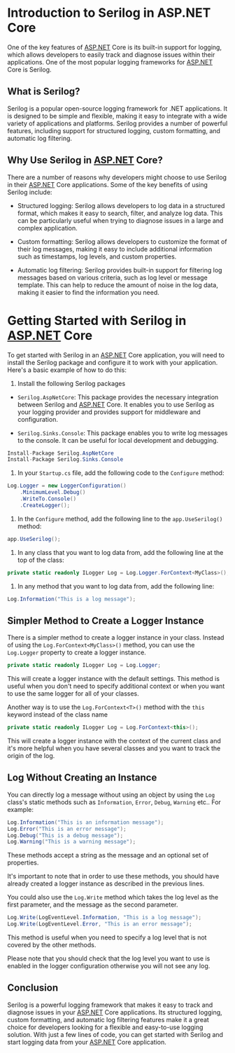 # Introduction to Serilog in ASP.NET Core

One of the key features of [ASP.NET](http://ASP.NET) Core is its built-in support for logging, which allows developers to easily track and diagnose issues within their applications. One of the most popular logging frameworks for [ASP.NET](http://ASP.NET) Core is Serilog.

## **What is Serilog?**

Serilog is a popular open-source logging framework for .NET applications. It is designed to be simple and flexible, making it easy to integrate with a wide variety of applications and platforms. Serilog provides a number of powerful features, including support for structured logging, custom formatting, and automatic log filtering.

## **Why Use Serilog in** [**ASP.NET**](http://ASP.NET) **Core?**

There are a number of reasons why developers might choose to use Serilog in their [ASP.NET](http://ASP.NET) Core applications. Some of the key benefits of using Serilog include:

* Structured logging: Serilog allows developers to log data in a structured format, which makes it easy to search, filter, and analyze log data. This can be particularly useful when trying to diagnose issues in a large and complex application.
    
* Custom formatting: Serilog allows developers to customize the format of their log messages, making it easy to include additional information such as timestamps, log levels, and custom properties.
    
* Automatic log filtering: Serilog provides built-in support for filtering log messages based on various criteria, such as log level or message template. This can help to reduce the amount of noise in the log data, making it easier to find the information you need.
    

# **Getting Started with Serilog in** [**ASP.NET**](http://ASP.NET) **Core**

To get started with Serilog in an [ASP.NET](http://ASP.NET) Core application, you will need to install the Serilog package and configure it to work with your application. Here's a basic example of how to do this:

1. Install the following Serilog packages
    

* `Serilog.AspNetCore`: This package provides the necessary integration between Serilog and [ASP.NET](http://ASP.NET) Core. It enables you to use Serilog as your logging provider and provides support for middleware and configuration.
    
* `Serilog.Sinks.Console`: This package enables you to write log messages to the console. It can be useful for local development and debugging.
    

```csharp
Install-Package Serilog.AspNetCore
Install-Package Serilog.Sinks.Console
```

1. In your `Startup.cs` file, add the following code to the `Configure` method:
    

```csharp
Log.Logger = new LoggerConfiguration()
    .MinimumLevel.Debug()
    .WriteTo.Console()
    .CreateLogger();
```

1. In the `Configure` method, add the following line to the `app.UseSerilog()` method:
    

```csharp
app.UseSerilog();
```

1. In any class that you want to log data from, add the following line at the top of the class:
    

```csharp
private static readonly ILogger Log = Log.Logger.ForContext<MyClass>();
```

1. In any method that you want to log data from, add the following line:
    

```csharp
Log.Information("This is a log message");
```

## Simpler Method to Create a Logger Instance

There is a simpler method to create a logger instance in your class. Instead of using the `Log.ForContext<MyClass>()` method, you can use the `Log.Logger` property to create a logger instance.

```csharp
private static readonly ILogger Log = Log.Logger;
```

This will create a logger instance with the default settings. This method is useful when you don't need to specify additional context or when you want to use the same logger for all of your classes.

Another way is to use the `Log.ForContext<T>()` method with the `this` keyword instead of the class name

```csharp
private static readonly ILogger Log = Log.ForContext<this>();
```

This will create a logger instance with the context of the current class and it's more helpful when you have several classes and you want to track the origin of the log.

## Log Without Creating an Instance

You can directly log a message without using an object by using the `Log` class's static methods such as `Information`, `Error`, `Debug`, `Warning` etc.. For example:

```csharp
Log.Information("This is an information message");
Log.Error("This is an error message");
Log.Debug("This is a debug message");
Log.Warning("This is a warning message");
```

These methods accept a string as the message and an optional set of properties.

It's important to note that in order to use these methods, you should have already created a logger instance as described in the previous lines.

You could also use the `Log.Write` method which takes the log level as the first parameter, and the message as the second parameter.

```csharp
Log.Write(LogEventLevel.Information, "This is a log message");
Log.Write(LogEventLevel.Error, "This is an error message");
```

This method is useful when you need to specify a log level that is not covered by the other methods.

Please note that you should check that the log level you want to use is enabled in the logger configuration otherwise you will not see any log.

## **Conclusion**

Serilog is a powerful logging framework that makes it easy to track and diagnose issues in your [ASP.NET](http://ASP.NET) Core applications. Its structured logging, custom formatting, and automatic log filtering features make it a great choice for developers looking for a flexible and easy-to-use logging solution. With just a few lines of code, you can get started with Serilog and start logging data from your [ASP.NET](http://ASP.NET) Core application.